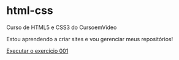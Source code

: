 # html-css
 Curso de HTML5 e CSS3 do CursoemVídeo

 Estou aprendendo a criar sites e vou gerenciar meus repositórios!

 <a href="zexsiilva.github.io/html-css/ex001/index.html">Executar o exercício 001</a>